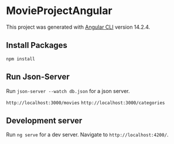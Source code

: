 # MovieProjectAngular

This project was generated with [Angular CLI](https://github.com/angular/angular-cli) version 14.2.4.

## Install Packages

`npm install` 

## Run Json-Server

Run `json-server --watch db.json` for a json server.

`http://localhost:3000/movies`
`http://localhost:3000/categories`

## Development server

Run `ng serve` for a dev server. Navigate to `http://localhost:4200/`. 
